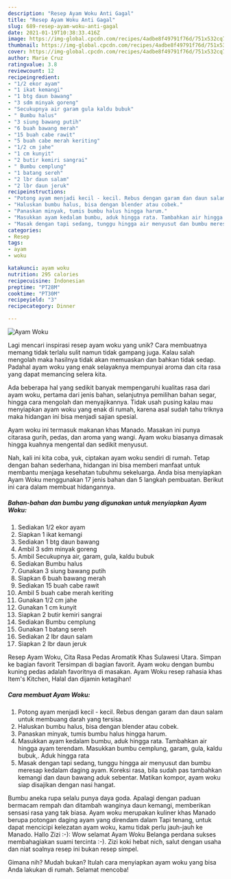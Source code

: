 ```yaml
---
description: "Resep Ayam Woku Anti Gagal"
title: "Resep Ayam Woku Anti Gagal"
slug: 689-resep-ayam-woku-anti-gagal
date: 2021-01-19T10:38:33.416Z
image: https://img-global.cpcdn.com/recipes/4adbe8f49791f76d/751x532cq70/ayam-woku-foto-resep-utama.jpg
thumbnail: https://img-global.cpcdn.com/recipes/4adbe8f49791f76d/751x532cq70/ayam-woku-foto-resep-utama.jpg
cover: https://img-global.cpcdn.com/recipes/4adbe8f49791f76d/751x532cq70/ayam-woku-foto-resep-utama.jpg
author: Marie Cruz
ratingvalue: 3.8
reviewcount: 12
recipeingredient:
- "1/2 ekor ayam"
- "1 ikat kemangi"
- "1 btg daun bawang"
- "3 sdm minyak goreng"
- "Secukupnya air garam gula kaldu bubuk"
- " Bumbu halus"
- "3 siung bawang putih"
- "6 buah bawang merah"
- "15 buah cabe rawit"
- "5 buah cabe merah keriting"
- "1/2 cm jahe"
- "1 cm kunyit"
- "2 butir kemiri sangrai"
- " Bumbu cemplung"
- "1 batang sereh"
- "2 lbr daun salam"
- "2 lbr daun jeruk"
recipeinstructions:
- "Potong ayam menjadi kecil - kecil. Rebus dengan garam dan daun salam untuk membuang darah yang tersisa."
- "Haluskan bumbu halus, bisa dengan blender atau cobek."
- "Panaskan minyak, tumis bumbu halus hingga harum."
- "Masukkan ayam kedalam bumbu, aduk hingga rata. Tambahkan air hingga ayam terendam. Masukkan bumbu cemplung, garam, gula, kaldu bubuk,. Aduk hingga rata"
- "Masak dengan tapi sedang, tunggu hingga air menyusut dan bumbu meresap kedalam daging ayam. Koreksi rasa, bila sudah pas tambahkan kemangi dan daun bawang aduk sebentar. Matikan kompor, ayam woku siap disajikan dengan nasi hangat."
categories:
- Resep
tags:
- ayam
- woku

katakunci: ayam woku 
nutrition: 295 calories
recipecuisine: Indonesian
preptime: "PT28M"
cooktime: "PT30M"
recipeyield: "3"
recipecategory: Dinner

---
```



![Ayam Woku](https://img-global.cpcdn.com/recipes/4adbe8f49791f76d/751x532cq70/ayam-woku-foto-resep-utama.jpg)

Lagi mencari inspirasi resep ayam woku yang unik? Cara membuatnya memang tidak terlalu sulit namun tidak gampang juga. Kalau salah mengolah maka hasilnya tidak akan memuaskan dan bahkan tidak sedap. Padahal ayam woku yang enak selayaknya mempunyai aroma dan cita rasa yang dapat memancing selera kita.

Ada beberapa hal yang sedikit banyak mempengaruhi kualitas rasa dari ayam woku, pertama dari jenis bahan, selanjutnya pemilihan bahan segar, hingga cara mengolah dan menyajikannya. Tidak usah pusing kalau mau menyiapkan ayam woku yang enak di rumah, karena asal sudah tahu triknya maka hidangan ini bisa menjadi sajian spesial.

Ayam woku ini termasuk makanan khas Manado. Masakan ini punya citarasa gurih, pedas, dan aroma yang wangi. Ayam woku biasanya dimasak hingga kuahnya mengental dan sedikit menyusut.


Nah, kali ini kita coba, yuk, ciptakan ayam woku sendiri di rumah. Tetap dengan bahan sederhana, hidangan ini bisa memberi manfaat untuk membantu menjaga kesehatan tubuhmu sekeluarga. Anda bisa menyiapkan Ayam Woku menggunakan 17 jenis bahan dan 5 langkah pembuatan. Berikut ini cara dalam membuat hidangannya.

<!--inarticleads1-->

##### Bahan-bahan dan bumbu yang digunakan untuk menyiapkan Ayam Woku:

1. Sediakan 1/2 ekor ayam
1. Siapkan 1 ikat kemangi
1. Sediakan 1 btg daun bawang
1. Ambil 3 sdm minyak goreng
1. Ambil Secukupnya air, garam, gula, kaldu bubuk
1. Sediakan  Bumbu halus
1. Gunakan 3 siung bawang putih
1. Siapkan 6 buah bawang merah
1. Sediakan 15 buah cabe rawit
1. Ambil 5 buah cabe merah keriting
1. Gunakan 1/2 cm jahe
1. Gunakan 1 cm kunyit
1. Siapkan 2 butir kemiri sangrai
1. Sediakan  Bumbu cemplung
1. Gunakan 1 batang sereh
1. Sediakan 2 lbr daun salam
1. Siapkan 2 lbr daun jeruk


Resep Ayam Woku, Cita Rasa Pedas Aromatik Khas Sulawesi Utara. Simpan ke bagian favorit Tersimpan di bagian favorit. Ayam woku dengan bumbu kuning pedas adalah favoritnya di masakan. Ayam Woku resep rahasia khas Item&#39;s Kitchen, Halal dan dijamin ketagihan! 

<!--inarticleads2-->

##### Cara membuat Ayam Woku:

1. Potong ayam menjadi kecil - kecil. Rebus dengan garam dan daun salam untuk membuang darah yang tersisa.
1. Haluskan bumbu halus, bisa dengan blender atau cobek.
1. Panaskan minyak, tumis bumbu halus hingga harum.
1. Masukkan ayam kedalam bumbu, aduk hingga rata. Tambahkan air hingga ayam terendam. Masukkan bumbu cemplung, garam, gula, kaldu bubuk,. Aduk hingga rata
1. Masak dengan tapi sedang, tunggu hingga air menyusut dan bumbu meresap kedalam daging ayam. Koreksi rasa, bila sudah pas tambahkan kemangi dan daun bawang aduk sebentar. Matikan kompor, ayam woku siap disajikan dengan nasi hangat.


Bumbu aneka rupa selalu punya daya goda. Apalagi dengan paduan bermacam rempah dan ditambah wanginya daun kemangi, memberikan sensasi rasa yang tak biasa. Ayam woku merupakan kuliner khas Manado berupa potongan daging ayam yang direndam dalam Tapi tenang, untuk dapat mencicipi kelezatan ayam woku, kamu tidak perlu jauh-jauh ke Manado. Hallo Zizi :-): Wow selamat Ayam Woku Belanga perdana sukses membahagiakan suami tercinta :-). Zizi koki hebat nich, salut dengan usaha dan niat soalnya resep ini bukan resep simpel. 

Gimana nih? Mudah bukan? Itulah cara menyiapkan ayam woku yang bisa Anda lakukan di rumah. Selamat mencoba!
